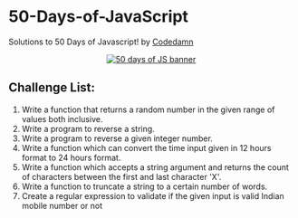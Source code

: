 # 50-Days-of-JavaScript
Solutions to 50 Days of Javascript! by [Codedamn](https://codedamn.com/)

<div align="center" >
    <a href="#"><img src="https://technoroll.org/wp-content/uploads/2020/12/Become-a-Full-Stack-Developers.jpg" alt="50 days of JS banner"></a>
</div>

## Challenge List:
1. Write a function that returns a random number in the given range of values both inclusive.
2. Write a program to reverse a string.
3. Write a program to reverse a given integer number.
4. Write a function which can convert the time input given in 12 hours format to 24 hours format.
5. Write a function which accepts a string argument and returns the count of characters between the first and last character 'X'.
6. Write a function to truncate a string to a certain number of words.
7. Create a regular expression to validate if the given input is valid Indian mobile number or not



